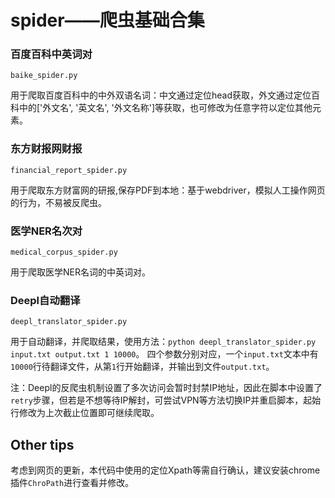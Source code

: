 # spider——爬虫基础合集

### 百度百科中英词对

```
baike_spider.py
```
用于爬取百度百科中的中外双语名词：中文通过定位head获取，外文通过定位百科中的['外文名', '英文名', '外文名称']等获取，也可修改为任意字符以定位其他元素。

### 东方财报网财报

```
financial_report_spider.py
```
用于爬取东方财富网的研报,保存PDF到本地：基于webdriver，模拟人工操作网页的行为，不易被反爬虫。

### 医学NER名次对

```
medical_corpus_spider.py
```
用于爬取医学NER名词的中英词对。

### Deepl自动翻译

```
deepl_translator_spider.py
```
用于自动翻译，并爬取结果，使用方法：`python deepl_translator_spider.py input.txt output.txt 1 10000`。
四个参数分别对应，一个`input.txt`文本中有`10000`行待翻译文件，从第`1`行开始翻译，并输出到文件`output.txt`。

注：Deepl的反爬虫机制设置了多次访问会暂时封禁IP地址，因此在脚本中设置了`retry`步骤，但若是不想等待IP解封，可尝试VPN等方法切换IP并重启脚本，起始行修改为上次截止位置即可继续爬取。

## Other tips

考虑到网页的更新，本代码中使用的定位Xpath等需自行确认，建议安装chrome插件`ChroPath`进行查看并修改。
